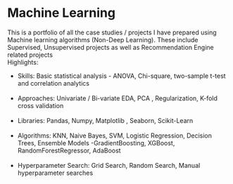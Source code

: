 # Machine Learning
 This is a portfolio of all the case studies / projects I have prepared using Machine learning algorithms (Non-Deep Learning). These include Supervised, Unsupervised projects as well as Recommendation Engine related projects <br>
Highlights:<br>
<ul>
<li>Skills: Basic statistical analysis - ANOVA, Chi-square, two-sample t-test and correlation analytics</li><br>
<li>Approaches: Univariate / Bi-variate EDA, PCA , Regularization, K-fold cross validation</li><br>
<li>Libraries: Pandas, Numpy, Matplotlib , Seaborn, Scikit-Learn</li><br>
<li>Algorithms: KNN, Naive Bayes, SVM, Logistic Regression, Decision Trees, Ensemble Models -GradientBoosting, XGBoost, RandomForestRegressor, AdaBoost</li><br>
<li>Hyperparameter Search: Grid Search, Random Search, Manual hyperparameter searches</li><br>
</ul>
